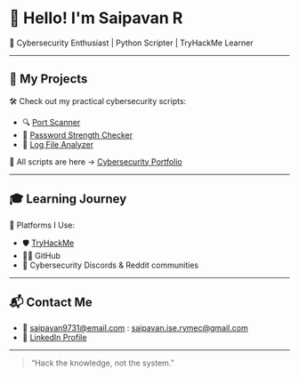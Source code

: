 # 👋 Hello! I'm Saipavan R

🎯 Cybersecurity Enthusiast | Python Scripter | TryHackMe Learner

---

## 🔐 My Projects

🛠️ Check out my practical cybersecurity scripts:
- 🔍 [Port Scanner](https://github.com/Saipavan-R/cybersecurity-portfolio/blob/main/scripts/simple-port-scanner.py)
- 🔐 [Password Strength Checker](https://github.com/Saipavan-R/cybersecurity-portfolio/blob/main/scripts/password-strength-checker.py)
- 📄 [Log File Analyzer](https://github.com/Saipavan-R/cybersecurity-portfolio/blob/main/scripts/log-analyzer.py)

📂 All scripts are here → [Cybersecurity Portfolio](https://github.com/Saipavan-R/cybersecurity-portfolio)

---

## 🎓 Learning Journey

🧠 Platforms I Use:
- 🛡️ [TryHackMe](https://tryhackme.com)
- 👨‍💻 GitHub
- 💬 Cybersecurity Discords & Reddit communities

---

## 📬 Contact Me

- 📧 saipavan9731@email.com  : saipavan.ise.rymec@gmail.com
- 💼 [LinkedIn Profile](https://www.linkedin.com/in/sai-pavan-9635b2311/)

---

> “Hack the knowledge, not the system.”
